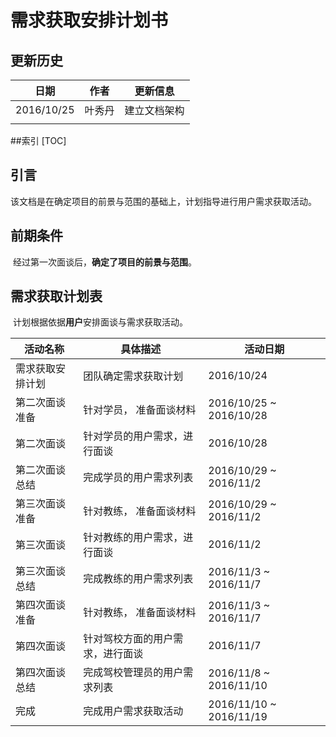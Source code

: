 # 需求获取安排计划书

## 更新历史

| 日期         | 作者   | 更新信息   |
| ---------- | ---- | ------ |
| 2016/10/25 | 叶秀丹  | 建立文档架构 |
|            |      |        |
##索引
[TOC]

## 引言

​	该文档是在确定项目的前景与范围的基础上，计划指导进行用户需求获取活动。

## 前期条件

​	经过第一次面谈后，**确定了项目的前景与范围**。

## 需求获取计划表

​	计划根据依据**用户**安排面谈与需求获取活动。

| 活动名称     | 具体描述             | 活动日期                    |
| -------- | ---------------- | ----------------------- |
| 需求获取安排计划 | 团队确定需求获取计划       | 2016/10/24              |
| 第二次面谈准备  | 针对学员， 准备面谈材料     | 2016/10/25 ~ 2016/10/28 |
| 第二次面谈    | 针对学员的用户需求，进行面谈   | 2016/10/28              |
| 第二次面谈总结  | 完成学员的用户需求列表      | 2016/10/29 ~ 2016/11/2  |
| 第三次面谈准备  | 针对教练， 准备面谈材料     | 2016/10/29 ~ 2016/11/2  |
| 第三次面谈    | 针对教练的用户需求，进行面谈   | 2016/11/2               |
| 第三次面谈总结  | 完成教练的用户需求列表      | 2016/11/3 ~ 2016/11/7   |
| 第四次面谈准备  | 针对教练， 准备面谈材料     | 2016/11/3 ~ 2016/11/7   |
| 第四次面谈    | 针对驾校方面的用户需求，进行面谈 | 2016/11/7               |
| 第四次面谈总结  | 完成驾校管理员的用户需求列表   | 2016/11/8 ~ 2016/11/10  |
| 完成       | 完成用户需求获取活动       | 2016/11/10 ~　2016/11/19 |



